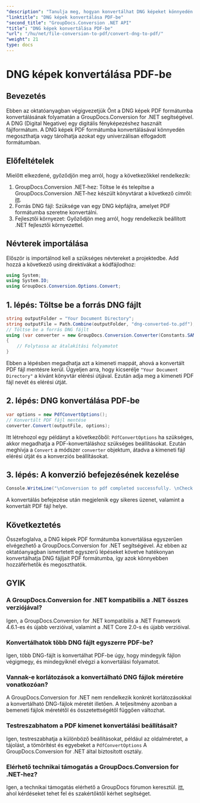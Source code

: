 ```yaml
---
"description": "Tanulja meg, hogyan konvertálhat DNG képeket könnyedén PDF formátumba a GroupDocs.Conversion for .NET segítségével. Kövesse lépésről lépésre szóló útmutatónkat a zökkenőmentes konverzióhoz."
"linktitle": "DNG képek konvertálása PDF-be"
"second_title": "GroupDocs.Conversion .NET API"
"title": "DNG képek konvertálása PDF-be"
"url": "/hu/net/file-conversion-to-pdf/convert-dng-to-pdf/"
"weight": 21
type: docs
---
```

# DNG képek konvertálása PDF-be

## Bevezetés
Ebben az oktatóanyagban végigvezetjük Önt a DNG képek PDF formátumba konvertálásának folyamatán a GroupDocs.Conversion for .NET segítségével. A DNG (Digital Negative) egy digitális fényképezéshez használt fájlformátum. A DNG képek PDF formátumba konvertálásával könnyedén megoszthatja vagy tárolhatja azokat egy univerzálisan elfogadott formátumban.
## Előfeltételek
Mielőtt elkezdené, győződjön meg arról, hogy a következőkkel rendelkezik:
1. GroupDocs.Conversion .NET-hez: Töltse le és telepítse a GroupDocs.Conversion .NET-hez készült könyvtárat a következő címről: [itt](https://releases.groupdocs.com/conversion/net/).
2. Forrás DNG fájl: Szüksége van egy DNG képfájlra, amelyet PDF formátumba szeretne konvertálni.
3. Fejlesztői környezet: Győződjön meg arról, hogy rendelkezik beállított .NET fejlesztői környezettel.

## Névterek importálása
Először is importálnod kell a szükséges névtereket a projektedbe. Add hozzá a következő using direktívákat a kódfájlodhoz:
```csharp
using System;
using System.IO;
using GroupDocs.Conversion.Options.Convert;
```
## 1. lépés: Töltse be a forrás DNG fájlt
```csharp
string outputFolder = "Your Document Directory";
string outputFile = Path.Combine(outputFolder, "dng-converted-to.pdf");
// Töltse be a forrás DNG fájlt
using (var converter = new GroupDocs.Conversion.Converter(Constants.SAMPLE_DNG))
{
    // Folytassa az átalakítási folyamatot
}
```
Ebben a lépésben megadhatja azt a kimeneti mappát, ahová a konvertált PDF fájl mentésre kerül. Ügyeljen arra, hogy kicserélje `"Your Document Directory"` a kívánt könyvtár elérési útjával. Ezután adja meg a kimeneti PDF fájl nevét és elérési útját.
## 2. lépés: DNG konvertálása PDF-be
```csharp
var options = new PdfConvertOptions();
// Konvertált PDF fájl mentése
converter.Convert(outputFile, options);
```
Itt létrehozol egy példányt a következőből: `PdfConvertOptions` ha szükséges, akkor megadhatja a PDF-konvertáláshoz szükséges beállításokat. Ezután meghívja a `Convert` a módszer `converter` objektum, átadva a kimeneti fájl elérési útját és a konverziós beállításokat.
## 3. lépés: A konverzió befejezésének kezelése
```csharp
Console.WriteLine("\nConversion to pdf completed successfully. \nCheck output in {0}", outputFolder);
```
A konvertálás befejezése után megjelenik egy sikeres üzenet, valamint a konvertált PDF fájl helye.

## Következtetés
Összefoglalva, a DNG képek PDF formátumba konvertálása egyszerűen elvégezhető a GroupDocs.Conversion for .NET segítségével. Az ebben az oktatóanyagban ismertetett egyszerű lépéseket követve hatékonyan konvertálhatja DNG fájljait PDF formátumba, így azok könnyebben hozzáférhetők és megoszthatók.
## GYIK
### A GroupDocs.Conversion for .NET kompatibilis a .NET összes verziójával?
Igen, a GroupDocs.Conversion for .NET kompatibilis a .NET Framework 4.6.1-es és újabb verzióival, valamint a .NET Core 2.0-s és újabb verzióival.
### Konvertálhatok több DNG fájlt egyszerre PDF-be?
Igen, több DNG-fájlt is konvertálhat PDF-be úgy, hogy mindegyik fájlon végigmegy, és mindegyiknél elvégzi a konvertálási folyamatot.
### Vannak-e korlátozások a konvertálható DNG fájlok méretére vonatkozóan?
A GroupDocs.Conversion for .NET nem rendelkezik konkrét korlátozásokkal a konvertálható DNG-fájlok méretét illetően. A teljesítmény azonban a bemeneti fájlok méretétől és összetettségétől függően változhat.
### Testreszabhatom a PDF kimenet konvertálási beállításait?
Igen, testreszabhatja a különböző beállításokat, például az oldalméretet, a tájolást, a tömörítést és egyebeket a `PdfConvertOptions` A GroupDocs.Conversion for .NET által biztosított osztály.
### Elérhető technikai támogatás a GroupDocs.Conversion for .NET-hez?
Igen, a technikai támogatás elérhető a GroupDocs fórumon keresztül. [itt](https://forum.groupdocs.com/c/conversion/11), ahol kérdéseket tehet fel és szakértőktől kérhet segítséget.